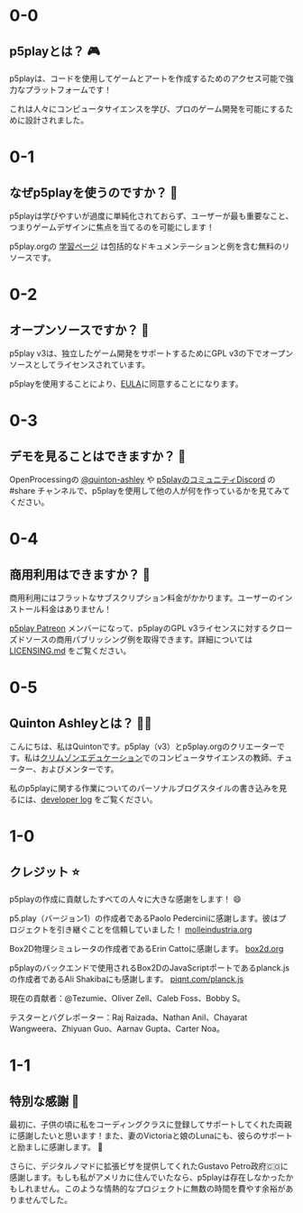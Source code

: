# 0-0

## p5playとは？ 🎮

p5playは、コードを使用してゲームとアートを作成するためのアクセス可能で強力なプラットフォームです！

これは人々にコンピュータサイエンスを学び、プロのゲーム開発を可能にするために設計されました。

# 0-1

## なぜp5playを使うのですか？ 🤔

p5playは学びやすいが過度に単純化されておらず、ユーザーが最も重要なこと、つまりゲームデザインに焦点を当てるのを可能にします！

p5play.orgの [学習ページ](../learn) は包括的なドキュメンテーションと例を含む無料のリソースです。

# 0-2

## オープンソースですか？ 📖

p5play v3は、独立したゲーム開発をサポートするためにGPL v3の下でオープンソースとしてライセンスされています。

p5playを使用することにより、[EULA](https://github.com/quinton-ashley/p5play/blob/main/EULA.md)に同意することになります。

# 0-3

## デモを見ることはできますか？ 👀

OpenProcessingの [@quinton-ashley](https://openprocessing.org/user/350295?o=35&view=sketches) や [p5playのコミュニティDiscord](https://discord.gg/3UTbqUgmPF) の #share チャンネルで、p5playを使用して他の人が何を作っているかを見てみてください。

# 0-4

## 商用利用はできますか？ 🤑

商用利用にはフラットなサブスクリプション料金がかかります。ユーザーのインストール料金はありません！

[p5play Patreon](https://www.patreon.com/p5play) メンバーになって、p5playのGPL v3ライセンスに対するクローズドソースの商用パブリッシング例を取得できます。詳細については [LICENSING.md](/LICENSING.md) をご覧ください。

# 0-5

## Quinton Ashleyとは？ 👨‍💻

こんにちは、私はQuintonです。p5play（v3）とp5play.orgのクリエーターです。私は[クリムゾンエデュケーション](https://www.crimsoneducation.org/)でのコンピュータサイエンスの教師、チューター、およびメンターです。

私のp5playに関する作業についてのパーソナルブログスタイルの書き込みを見るには、[developer log](https://github.com/quinton-ashley/p5play/wiki/Developer-Log) をご覧ください。

# 1-0

## クレジット ⭐️

p5playの作成に貢献したすべての人々に大きな感謝をします！ 😄

p5.play（バージョン1）の作成者であるPaolo Pederciniに感謝します。彼はプロジェクトを引き継ぐことを信頼していました！ [molleindustria.org](http://molleindustria.org)

Box2D物理シミュレータの作成者であるErin Cattoに感謝します。 [box2d.org](https://box2d.org)

p5playのバックエンドで使用されるBox2DのJavaScriptポートであるplanck.jsの作成者であるAli Shakibaにも感謝します。 [piqnt.com/planck.js](https://piqnt.com/planck.js)

現在の貢献者：@Tezumie、Oliver Zell、Caleb Foss、Bobby S。

テスターとバグレポーター：Raj Raizada、Nathan Anil、Chayarat Wangweera、Zhiyuan Guo、Aarnav Gupta、Carter Noa。

# 1-1

## 特別な感謝 🙌

最初に、子供の頃に私をコーディングクラスに登録してサポートしてくれた両親に感謝したいと思います！また、妻のVictoriaと娘のLunaにも、彼らのサポートと励ましに感謝します。 💞

さらに、デジタルノマドに拡張ビザを提供してくれたGustavo Petro政府🇨🇴に感謝します。もしも私がアメリカに住んでいたなら、p5playは存在しなかったかもしれません。このような情熱的なプロジェクトに無数の時間を費やす余裕がありませんでした。
